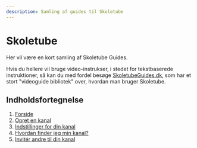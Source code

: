 ```yaml
---
description: Samling af guides til Skoletube
---
```


# Skoletube

Her vil være en kort samling af Skoletube Guides.

Hvis du hellere vil bruge video-instrukser, i stedet for tekstbaserede instruktioner, så kan du med fordel besøge [SkoletubeGuides.dk](https://www.skoletube.dk/group/KanalerogSamlinger), som har et stort "videoguide bibliotek" over, hvordan man bruger Skoletube.



## Indholdsfortegnelse

1. [Forside](broken-reference)
2. [Opret en kanal](opret-en-kanal.md)
3. [Indstillinger for din kanal](indstillinger-for-din-kanal.md)
4. [Hvordan finder jeg min kanal?](hvordan-finder-jeg-min-kanal.md)
5. [Invitér andre til din kanal](inviter-andre-til-din-kanal.md)
